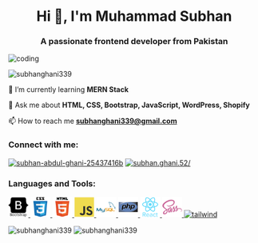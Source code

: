 
<h1 align="center">Hi 👋, I'm Muhammad Subhan</h1>
<h3 align="center">A passionate frontend developer from Pakistan</h3>
<img alt="coding"  src="https://th.bing.com/th/id/R.e1f3413bf5036045713341394f617225?rik=UQJfe%2fYIXZvk0g&pid=ImgRaw&r=0" width="60%" loop="infinite" />

<p align="left"> <img src="https://komarev.com/ghpvc/?username=subhanghani339&label=Profile%20views&color=0e75b6&style=flat" alt="subhanghani339" /> </p>

 🌱 I’m currently learning **MERN Stack**

 💬 Ask me about **HTML, CSS, Bootstrap, JavaScript, WordPress, Shopify**

 📫 How to reach me **subhanghani339@gmail.com**

<h3 align="left">Connect with me:</h3>
<p align="left">
<a href="https://linkedin.com/in/subhan-abdul-ghani-25437416b" target="blank"><img align="center" src="https://raw.githubusercontent.com/rahuldkjain/github-profile-readme-generator/master/src/images/icons/Social/linked-in-alt.svg" alt="subhan-abdul-ghani-25437416b" height="30" width="40" /></a>
<a href="https://fb.com/subhan.ghani.52/" target="blank"><img align="center" src="https://raw.githubusercontent.com/rahuldkjain/github-profile-readme-generator/master/src/images/icons/Social/facebook.svg" alt="subhan.ghani.52/" height="30" width="40" /></a>
</p>

<h3 align="left">Languages and Tools:</h3>
<p align="left"> <a href="https://getbootstrap.com" target="_blank" rel="noreferrer"> <img src="https://raw.githubusercontent.com/devicons/devicon/master/icons/bootstrap/bootstrap-plain-wordmark.svg" alt="bootstrap" width="40" height="40"/> </a> <a href="https://www.w3schools.com/css/" target="_blank" rel="noreferrer"> <img src="https://raw.githubusercontent.com/devicons/devicon/master/icons/css3/css3-original-wordmark.svg" alt="css3" width="40" height="40"/> </a> <a href="https://www.w3.org/html/" target="_blank" rel="noreferrer"> <img src="https://raw.githubusercontent.com/devicons/devicon/master/icons/html5/html5-original-wordmark.svg" alt="html5" width="40" height="40"/> </a> <a href="https://developer.mozilla.org/en-US/docs/Web/JavaScript" target="_blank" rel="noreferrer"> <img src="https://raw.githubusercontent.com/devicons/devicon/master/icons/javascript/javascript-original.svg" alt="javascript" width="40" height="40"/> </a> <a href="https://www.mysql.com/" target="_blank" rel="noreferrer"> <img src="https://raw.githubusercontent.com/devicons/devicon/master/icons/mysql/mysql-original-wordmark.svg" alt="mysql" width="40" height="40"/> </a> <a href="https://www.php.net" target="_blank" rel="noreferrer"> <img src="https://raw.githubusercontent.com/devicons/devicon/master/icons/php/php-original.svg" alt="php" width="40" height="40"/> </a> <a href="https://reactjs.org/" target="_blank" rel="noreferrer"> <img src="https://raw.githubusercontent.com/devicons/devicon/master/icons/react/react-original-wordmark.svg" alt="react" width="40" height="40"/> </a> <a href="https://sass-lang.com" target="_blank" rel="noreferrer"> <img src="https://raw.githubusercontent.com/devicons/devicon/master/icons/sass/sass-original.svg" alt="sass" width="40" height="40"/> </a> <a href="https://tailwindcss.com/" target="_blank" rel="noreferrer"> <img src="https://www.vectorlogo.zone/logos/tailwindcss/tailwindcss-icon.svg" alt="tailwind" width="40" height="40"/> </a> </p>

<img align="center" src="https://github-readme-stats.vercel.app/api/top-langs?username=subhanghani339&theme=dark&show_icons=true&locale=en&layout=compact" alt="subhanghani339" />

<img align="center" src="https://github-readme-stats.vercel.app/api?username=subhanghani339&show_icons=true&locale=en&theme=dark" alt="subhanghani339" />
